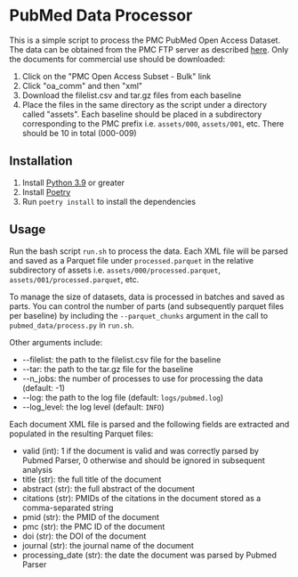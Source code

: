 # PubMed Data Processor

This is a simple script to process the PMC PubMed Open Access Dataset. The data can be obtained from the PMC FTP
server as described [here](https://www.ncbi.nlm.nih.gov/pmc/tools/openftlist/). Only the documents for commercial
use should be downloaded:

1. Click on the "PMC Open Access Subset - Bulk" link
2. Click "oa_comm" and then "xml"
3. Download the filelist.csv and tar.gz files from each baseline
4. Place the files in the same directory as the script under a directory called "assets". Each baseline should be
   placed in a subdirectory corresponding to the PMC prefix i.e. `assets/000`, `assets/001`, etc. There should be
   10 in total (000-009)

## Installation

1. Install [Python 3.9](https://www.python.org/downloads/) or greater
2. Install [Poetry](https://python-poetry.org/docs/#installation)
3. Run `poetry install` to install the dependencies

## Usage

Run the bash script `run.sh` to process the data. Each XML file will be parsed and saved as a Parquet file under
`processed.parquet` in the relative subdirectory of assets i.e. `assets/000/processed.parquet`, `assets/001/processed.parquet`, etc.

To manage the size of datasets, data is processed in batches and saved as parts. You can control the number of parts
(and subsequently parquet files per baseline) by including the `--parquet_chunks` argument in the call to
`pubmed_data/process.py` in `run.sh`.

Other arguments include:

- --filelist: the path to the filelist.csv file for the baseline
- --tar: the path to the tar.gz file for the baseline
- --n_jobs: the number of processes to use for processing the data (default: -1)
- --log: the path to the log file (default: `logs/pubmed.log`)
- --log_level: the log level (default: `INFO`)

Each document XML file is parsed and the following fields are extracted and populated in the resulting Parquet files:

- valid (int): 1 if the document is valid and was correctly parsed by Pubmed Parser, 0 otherwise and should be ignored
  in subsequent analysis
- title (str): the full title of the document
- abstract (str): the full abstract of the document
- citations (str): PMIDs of the citations in the document stored as a comma-separated string
- pmid (str): the PMID of the document
- pmc (str): the PMC ID of the document
- doi (str): the DOI of the document
- journal (str): the journal name of the document
- processing_date (str): the date the document was parsed by Pubmed Parser
